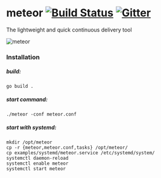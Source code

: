 # meteor [![Build Status](https://travis-ci.org/incu6us/meteor.svg)](https://travis-ci.org/incu6us/meteor) [![Gitter](https://badges.gitter.im/Join%20Chat.svg)](https://gitter.im/meteor-cd/Lobby?utm_source=badge&utm_medium=badge&utm_campaign=pr-badge)

The lightweight and quick continuous delivery tool 

![meteor](https://raw.githubusercontent.com/incu6us/meteor/master/examples/images/meteor.png)

### Installation
##### build:
```
go build .
```

##### start command:
```
./meteor -conf meteor.conf
```

##### start with **systemd**:

```
mkdir /opt/meteor
cp -r {meteor,meteor.conf,tasks} /opt/meteor/
cp examples/systemd/meteor.service /etc/systemd/system/
systemctl daemon-reload
systemctl enable meteor
systemctl start meteor
```

